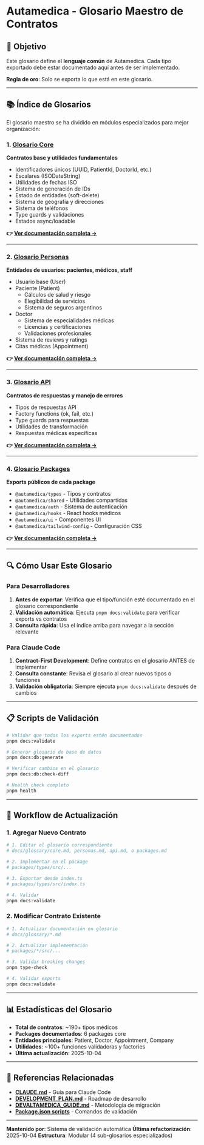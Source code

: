 # Autamedica - Glosario Maestro de Contratos

## 🎯 Objetivo

Este glosario define el **lenguaje común** de Autamedica. Cada tipo exportado debe estar documentado aquí antes de ser implementado.

**Regla de oro**: Solo se exporta lo que está en este glosario.

---

## 📚 Índice de Glosarios

El glosario maestro se ha dividido en módulos especializados para mejor organización:

### 1. [Glosario Core](./glossary/core.md)
**Contratos base y utilidades fundamentales**

- Identificadores únicos (UUID, PatientId, DoctorId, etc.)
- Escalares (ISODateString)
- Utilidades de fechas ISO
- Sistema de generación de IDs
- Estado de entidades (soft-delete)
- Sistema de geografía y direcciones
- Sistema de teléfonos
- Type guards y validaciones
- Estados async/loadable

**👉 [Ver documentación completa →](./glossary/core.md)**

---

### 2. [Glosario Personas](./glossary/personas.md)
**Entidades de usuarios: pacientes, médicos, staff**

- Usuario base (User)
- Paciente (Patient)
  - Cálculos de salud y riesgo
  - Elegibilidad de servicios
  - Sistema de seguros argentinos
- Doctor
  - Sistema de especialidades médicas
  - Licencias y certificaciones
  - Validaciones profesionales
- Sistema de reviews y ratings
- Citas médicas (Appointment)

**👉 [Ver documentación completa →](./glossary/personas.md)**

---

### 3. [Glosario API](./glossary/api.md)
**Contratos de respuestas y manejo de errores**

- Tipos de respuestas API
- Factory functions (ok, fail, etc.)
- Type guards para respuestas
- Utilidades de transformación
- Respuestas médicas específicas

**👉 [Ver documentación completa →](./glossary/api.md)**

---

### 4. [Glosario Packages](./glossary/packages.md)
**Exports públicos de cada package**

- `@autamedica/types` - Tipos y contratos
- `@autamedica/shared` - Utilidades compartidas
- `@autamedica/auth` - Sistema de autenticación
- `@autamedica/hooks` - React hooks médicos
- `@autamedica/ui` - Componentes UI
- `@autamedica/tailwind-config` - Configuración CSS

**👉 [Ver documentación completa →](./glossary/packages.md)**

---

## 🔍 Cómo Usar Este Glosario

### Para Desarrolladores

1. **Antes de exportar**: Verifica que el tipo/función esté documentado en el glosario correspondiente
2. **Validación automática**: Ejecuta `pnpm docs:validate` para verificar exports vs contratos
3. **Consulta rápida**: Usa el índice arriba para navegar a la sección relevante

### Para Claude Code

1. **Contract-First Development**: Define contratos en el glosario ANTES de implementar
2. **Consulta constante**: Revisa el glosario al crear nuevos tipos o funciones
3. **Validación obligatoria**: Siempre ejecuta `pnpm docs:validate` después de cambios

---

## 📋 Scripts de Validación

```bash
# Validar que todos los exports estén documentados
pnpm docs:validate

# Generar glosario de base de datos
pnpm docs:db:generate

# Verificar cambios en el glosario
pnpm docs:db:check-diff

# Health check completo
pnpm health
```

---

## 🚀 Workflow de Actualización

### 1. Agregar Nuevo Contrato

```bash
# 1. Editar el glosario correspondiente
# docs/glossary/core.md, personas.md, api.md, o packages.md

# 2. Implementar en el package
# packages/types/src/...

# 3. Exportar desde index.ts
# packages/types/src/index.ts

# 4. Validar
pnpm docs:validate
```

### 2. Modificar Contrato Existente

```bash
# 1. Actualizar documentación en glosario
# docs/glossary/*.md

# 2. Actualizar implementación
# packages/*/src/...

# 3. Validar breaking changes
pnpm type-check

# 4. Validar exports
pnpm docs:validate
```

---

## 📊 Estadísticas del Glosario

- **Total de contratos**: ~190+ tipos médicos
- **Packages documentados**: 6 packages core
- **Entidades principales**: Patient, Doctor, Appointment, Company
- **Utilidades**: ~100+ funciones validadoras y factories
- **Última actualización**: 2025-10-04

---

## 🔗 Referencias Relacionadas

- **[CLAUDE.md](../CLAUDE.md)** - Guía para Claude Code
- **[DEVELOPMENT_PLAN.md](../DEVELOPMENT_PLAN.md)** - Roadmap de desarrollo
- **[DEVALTAMEDICA_GUIDE.md](../DEVALTAMEDICA_GUIDE.md)** - Metodología de migración
- **[Package.json scripts](../../package.json)** - Comandos de validación

---

**Mantenido por**: Sistema de validación automática
**Última refactorización**: 2025-10-04
**Estructura**: Modular (4 sub-glosarios especializados)
